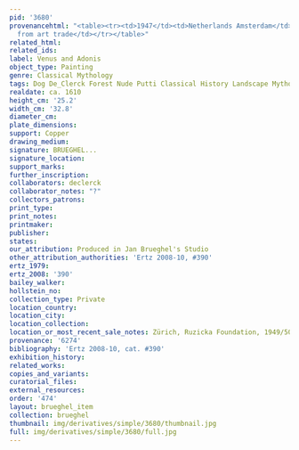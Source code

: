 ```yaml
---
pid: '3680'
provenancehtml: "<table><tr><td>1947</td><td>Netherlands Amsterdam</td><td>Acquired
  from art trade</td></tr></table>"
related_html:
related_ids:
label: Venus and Adonis
object_type: Painting
genre: Classical Mythology
tags: Dog De_Clerck Forest Nude Putti Classical History Landscape Mythological
realdate: ca. 1610
height_cm: '25.2'
width_cm: '32.8'
diameter_cm:
plate_dimensions:
support: Copper
drawing_medium:
signature: BRUEGHEL...
signature_location:
support_marks:
further_inscription:
collaborators: declerck
collaborator_notes: "?"
collectors_patrons:
print_type:
print_notes:
printmaker:
publisher:
states:
our_attribution: Produced in Jan Brueghel's Studio
other_attribution_authorities: 'Ertz 2008-10, #390'
ertz_1979:
ertz_2008: '390'
bailey_walker:
hollstein_no:
collection_type: Private
location_country:
location_city:
location_collection:
location_or_most_recent_sale_notes: Zürich, Ruzicka Foundation, 1949/50
provenance: '6274'
bibliography: 'Ertz 2008-10, cat. #390'
exhibition_history:
related_works:
copies_and_variants:
curatorial_files:
external_resources:
order: '474'
layout: brueghel_item
collection: brueghel
thumbnail: img/derivatives/simple/3680/thumbnail.jpg
full: img/derivatives/simple/3680/full.jpg
---
```


